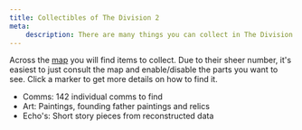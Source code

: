 ```yaml
---
title: Collectibles of The Division 2
meta:
    description: There are many things you can collect in The Division 2. Here you'll find out what they are and where you can find them.
---
```


Across the [map](/map.html) you will find items to collect. Due to their sheer number, it's easiest to just consult the map and enable/disable the parts you want to see. Click a marker to get more details on how to find it.

- Comms: 142 individual comms to find
- Art: Paintings, founding father paintings and relics
- Echo's: Short story pieces from reconstructed data
